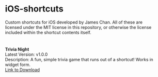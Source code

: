 # iOS-shortcuts
Custom shortcuts for iOS developed by James Chan. All of these are licensed under the MIT license in this repository, or otherwise the license included within the shortcut contents itself.
#
**Trivia Night**  
Latest Version: v1.0.0  
Description: A fun, simple trivia game that runs out of a shortcut! Works in widget form.  
[Link to Download](https://www.icloud.com/shortcuts/4993cbdb488c47b487a4af5e4a72da2a)
#
